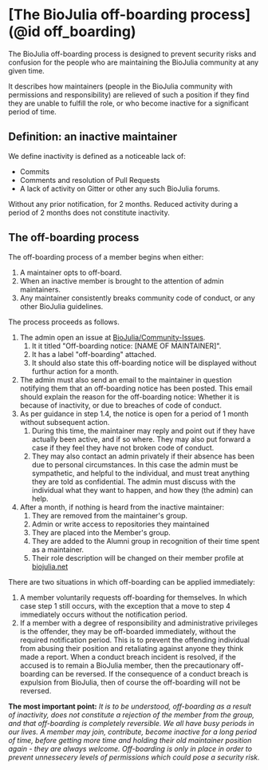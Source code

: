 # [The BioJulia off-boarding process](@id off_boarding)

The BioJulia off-boarding process is designed to prevent security risks and
confusion for the people who are maintaining the BioJulia community at any
given time.

It describes how maintainers (people in the BioJulia community with
permissions and responsibility) are relieved of such a position if they find
they are unable to fulfill the role, or who become inactive for a significant
period of time.

## Definition: an inactive maintainer

We define inactivity is defined as a noticeable lack of:

* Commits
* Comments and resolution of Pull Requests
* A lack of activity on Gitter or other any such BioJulia forums.

Without any prior notification, for 2 months.
Reduced activity during a period of 2 months does not constitute inactivity.

## The off-boarding process

The off-boarding process of a member begins when either:

1. A maintainer opts to off-board.
2. When an inactive member is brought to the attention of admin maintainers.
3. Any maintainer consistently breaks community code of conduct, or any other
   BioJulia guidelines.

The process proceeds as follows.

1. The admin open an issue at [BioJulia/Community-Issues](https://github.com/BioJulia/Community-Issues).
   1. It it titled "Off-boarding notice: [NAME OF MAINTAINER]".
   2. It has a label "off-boarding" attached.
   4. It should also state this off-boarding notice will be displayed without furthur action for a month.
2. The admin must also send an email to the maintainer in question notifying them that an off-boarding notice has been posted.
   This email should explain the reason for the off-boarding notice: Whether it is because of inactivity, or due to breaches of code of conduct.
3. As per guidance in step 1.4, the notice is open for a period of 1 month without subsequent action.
   1. During this time, the maintainer may reply and point out if they have actually been active, and if so where. They may also put forward a case if they feel they have not broken code of conduct.
   2. They may also contact an admin privately if their absence has been due
      to personal circumstances. In this case the admin must be sympathetic, and helpful to the individual, and must treat anything they are told as confidential. The admin must discuss with the individual what they want to happen, and how they (the admin) can help.
4. After a month, if nothing is heard from the inactive maintainer:
   1. They are removed from the maintainer's group.
   2. Admin or write access to repositories they maintained
   3. They are placed into the Member's group.
   4. They are added to the Alumni group in recognition of their time spent as a maintainer.
   5. Their role description will be changed on their member profile at [biojulia.net](http://biojulia.net)

There are two situations in which off-boarding can be applied immediately:

1. A member voluntarily requests off-boarding for themselves. In which case
   step 1 still occurs, with the exception that a move to step 4 immediately
   occurs without the notification period.
2. If a member with a degree of responsibility and administrative privileges is
   the offender, they may be off-boarded immediately, without the required
   notification period. This is to prevent the offending individual from abusing
   their position and retaliating against anyone they think made a report.
   When a conduct breach incident is resolved, if the accused is to remain a
   BioJulia member, then the precautionary off-boarding can be reversed.
   If the consequence of a conduct breach is expulsion from BioJulia, then
   of course the off-boarding will not be reversed.

**The most important point:** _It is to be understood, off-boarding as a result
of inactivity, does not constitute a rejection of the member from the group,
and that off-boarding is completely reversible.
We all have busy periods in our lives. A member may join, contribute, become
inactive for a long period of time, before getting more time and holding their
old maintainer position again - they are always welcome.
Off-boarding is only in place in order to prevent unnessecery levels of
permissions which could pose a security risk._
